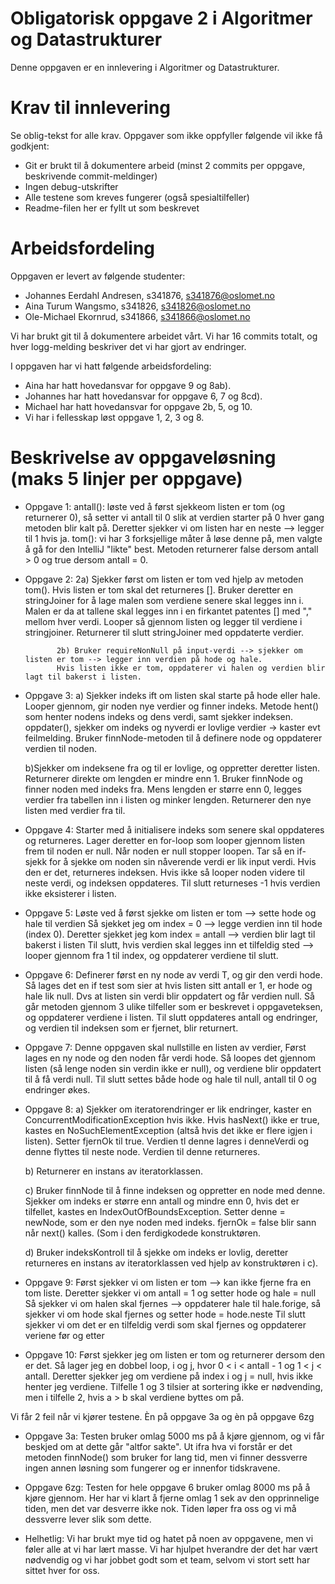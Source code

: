 # Obligatorisk oppgave 2 i Algoritmer og Datastrukturer

Denne oppgaven er en innlevering i Algoritmer og Datastrukturer. 

# Krav til innlevering

Se oblig-tekst for alle krav. Oppgaver som ikke oppfyller følgende vil ikke få godkjent:

* Git er brukt til å dokumentere arbeid (minst 2 commits per oppgave, beskrivende commit-meldinger)	
* Ingen debug-utskrifter
* Alle testene som kreves fungerer (også spesialtilfeller)
* Readme-filen her er fyllt ut som beskrevet

# Arbeidsfordeling

Oppgaven er levert av følgende studenter:
- Johannes Eerdahl Andresen, s341876, s341876@oslomet.no
- Aina Turum Wangsmo, s341826, s341826@oslomet.no
- Ole-Michael Ekornrud, s341866, s341866@oslomet.no

Vi har brukt git til å dokumentere arbeidet vårt. Vi har 16 commits totalt, og hver logg-melding beskriver det vi har gjort av endringer.

I oppgaven har vi hatt følgende arbeidsfordeling:
* Aina har hatt hovedansvar for oppgave 9 og 8ab).
* Johannes har hatt hovedansvar for oppgave 6, 7 og 8cd).
* Michael har hatt hovedansvar for oppgave 2b, 5, og 10.  
* Vi har i fellesskap løst oppgave 1, 2, 3 og 8. 

# Beskrivelse av oppgaveløsning (maks 5 linjer per oppgave)

* Oppgave 1: antall(): løste ved å først sjekkeom listen er tom (og returnerer 0), så setter vi antall til 0 slik at verdien 
             starter på 0 hver gang metoden blir kalt på. Deretter sjekker vi om listen har en neste --> legger til 1 hvis ja. 
             tom(): vi har 3 forksjellige måter å løse denne på, men valgte å gå for den IntelliJ "likte" best. Metoden returnerer
             false dersom antall > 0 og true dersom antall = 0. 
             
* Oppgave 2: 2a) 
                Sjekker først om listen er tom ved hjelp av metoden tom(). Hvis listen er tom skal det returneres [].
                Bruker deretter en stringJoiner for å lage malen som verdiene senere skal legges inn i. Malen er da at tallene skal legges inn i en firkantet patentes [] med "," mellom hver verdi. 
                Looper så gjennom listen og legger til verdiene i stringjoiner.
                Returnerer til slutt stringJoiner med oppdaterte verdier. 
                
             2b) Bruker requireNonNull på input-verdi --> sjekker om listen er tom --> legger inn verdien på hode og hale.
             Hvis listen ikke er tom, oppdaterer vi halen og verdien blir lagt til bakerst i listen. 
             
* Oppgave 3: a) Sjekker indeks ift om listen skal starte på hode eller hale. Looper gjennom, gir noden nye verdier og 
             finner indeks. Metode hent() som henter nodens indeks og dens verdi, samt sjekker indeksen. oppdater(), sjekker om indeks og nyverdi er lovlige verdier -> kaster evt feilmelding. Bruker finnNode-metoden til å definere node og oppdaterer verdien til noden. 
             
     b)Sjekker om indeksene fra og til er lovlige, og oppretter deretter listen. Returnerer direkte om lengden er mindre enn 1. Bruker finnNode og finner noden med indeks fra. Mens lengden er større enn 0, legges verdier fra tabellen inn i listen og minker lengden. Returnerer den nye listen med verdier fra til.
             
* Oppgave 4: Starter med å initialisere indeks som senere skal oppdateres og returneres. 
             Lager deretter en for-loop som looper gjennom listen frem til noden er null. Når noden er null stopper loopen.
             Tar så en if-sjekk for å sjekke om noden sin nåverende verdi er lik input verdi. Hvis den er det, returneres indeksen. Hvis ikke så looper noden videre til neste verdi, og indeksen oppdateres.
             Til slutt returneses -1 hvis verdien ikke eksisterer i listen. 

* Oppgave 5: Løste ved å først sjekke om listen er tom --> sette hode og hale til verdien
             Så sjekket jeg om index = 0 --> legge verdien inn til hode (index 0). 
             Deretter sjekket jeg kom index = antall --> verdien blir lagt til bakerst i listen
             Til slutt, hvis verdien skal legges inn et tilfeldig sted --> looper gjennom fra 1 til index, 
             og oppdaterer verdiene til slutt. 
             
* Oppgave 6: Definerer først en ny node av verdi T, og gir den verdi hode. 
             Så lages det en if test som sier at hvis listen sitt antall er 1, er hode og hale lik null. Dvs at listen sin verdi blir oppdatert og får verdien null.
             Så går metoden gjennom 3 ulike tilfeller som er beskrevet i oppgaveteksen, og oppdaterer verdiene i listen.
             Til slutt oppdateres antall og endringer, og verdien til indeksen som er fjernet, blir returnert. 

* Oppgave 7: Denne oppgaven skal nullstille en listen av verdier, 
             Først lages en ny node og den noden får verdi hode.
             Så loopes det gjennom listen (så lenge noden sin verdin ikke er null), og verdiene blir oppdatert til å få verdi null.
             Til slutt settes både hode og hale til null, antall til 0 og endringer økes. 

* Oppgave 8: a) Sjekker om iteratorendringer er lik endringer, kaster en ConcurrentModificationException hvis ikke. Hvis hasNext() ikke er true, kastes en            NoSuchElementException (altså hvis det ikke er flere igjen i listen). Setter fjernOk til true. Verdien tl denne lagres i denneVerdi og denne flyttes til neste node.    Verdien til denne returneres. 

     b) Returnerer en instans av iteratorklassen.
             
     c) Bruker finnNode til å finne indeksen og oppretter en node med denne. Sjekker om indeks er større enn antall og mindre enn 0, hvis det er tilfellet, kastes en IndexOutOfBoundsException. Setter denne = newNode, som er den nye noden med indeks. fjernOk = false blir sann når next() kalles. (Som i den ferdigkodede konstruktøren. 
     
     d) Bruker indeksKontroll til å sjekke om indeks er lovlig, deretter returneres en instans av iteratorklassen ved hjelp av konstruktøren i c).
             
* Oppgave 9: Først sjekker vi om listen er tom --> kan ikke fjerne fra en tom liste. Deretter sjekker vi om antall = 1 og setter hode og hale = null
             Så sjekker vi om halen skal fjernes --> oppdaterer hale til hale.forige, så sjekker vi om hode skal fjernes og setter hode = hode.neste
             Til slutt sjekker vi om det er en tilfeldig verdi som skal fjernes og oppdaterer veriene før og etter 
             
* Oppgave 10: Først sjekker jeg om listen er tom og returnerer dersom den er det. 
              Så lager jeg en dobbel loop, i og j, hvor 0 < i < antall - 1 og 1 < j < antall.
              Deretter sjekker jeg om verdiene på index i og j = null, hvis ikke henter jeg verdiene. 
              Tilfelle 1 og 3 tilsier at sortering ikke er nødvending, men i tilfelle 2, hvis a > b skal verdiene
              byttes om på. 


Vi får 2 feil når vi kjører testene. Èn på oppgave 3a og èn på oppgave 6zg
* Oppgave 3a: Testen bruker omlag 5000 ms på å kjøre gjennom, og vi får beskjed om at dette går "altfor sakte". Ut ifra 
              hva vi forstår er det metoden finnNode() som bruker for lang tid, men vi finner dessverre ingen annen løsning som 
              fungerer og er innenfor tidskravene.  

* Oppgave 6zg: Testen for hele oppgave 6 bruker omlag 8000 ms på å kjøre gjennom. Her har vi klart å fjerne omlag 1 sek av den
               opprinnelige tiden, men det var desverre ikke nok. Tiden løper fra oss og vi må dessverre lever slik som dette. 
               
* Helhetlig: Vi har brukt mye tid og hatet på noen av oppgavene, men vi føler alle at vi har lært masse. Vi har hjulpet hverandre 
             der det har vært nødvendig og vi har jobbet godt som et team, selvom vi stort sett har sittet hver for oss. 
